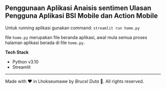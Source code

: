 ## Penggunaan Aplikasi Anaisis sentimen Ulasan Pengguna Aplikasi BSI Mobile dan Action Mobile

Untuk running aplikasi gunakan command: `streamlit run home.py`

file `home.py` merupakan file beranda aplikasi, awal mula semua proses halaman aplikasi berada di file `home.py`.

**Tech Stack**
- Python v3.10
- Streamlit

---
Made with ❤️ in Lhokseumawe by *Brucel Duta* 👾. All rights reserved.
